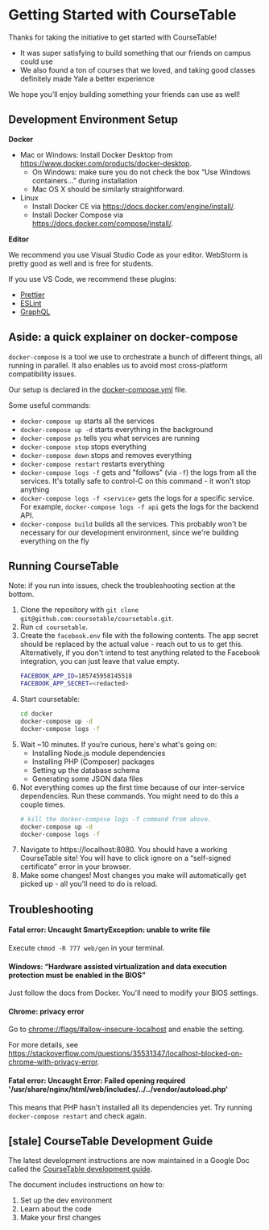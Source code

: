 # Getting Started with CourseTable

Thanks for taking the initiative to get started with CourseTable!

- It was super satisfying to build something that our friends on campus could use
- We also found a ton of courses that we loved, and taking good classes definitely made Yale a better experience

We hope you’ll enjoy building something your friends can use as well!

## Development Environment Setup

**Docker**

- Mac or Windows: Install Docker Desktop from https://www.docker.com/products/docker-desktop.
  - On Windows: make sure you do not check the box “Use Windows containers…” during installation
  - Mac OS X should be similarly straightforward.
- Linux
  - Install Docker CE via https://docs.docker.com/engine/install/.
  - Install Docker Compose via https://docs.docker.com/compose/install/.

**Editor**

We recommend you use Visual Studio Code as your editor. WebStorm is pretty good as well and is free for students.

If you use VS Code, we recommend these plugins:

- [Prettier](https://marketplace.visualstudio.com/items?itemName=esbenp.prettier-vscode)
- [ESLint](https://marketplace.visualstudio.com/items?itemName=dbaeumer.vscode-eslint)
- [GraphQL](https://marketplace.visualstudio.com/items?itemName=GraphQL.vscode-graphql)

## Aside: a quick explainer on docker-compose

`docker-compose` is a tool we use to orchestrate a bunch of different things, all running in parallel. It also enables us to avoid most cross-platform compatibility issues.

Our setup is declared in the [docker-compose.yml](../docker/docker-compose.yml) file.

Some useful commands:

- `docker-compose up` starts all the services
- `docker-compose up -d` starts everything in the background
- `docker-compose ps` tells you what services are running
- `docker-compose stop` stops everything
- `docker-compose down` stops and removes everything
- `docker-compose restart` restarts everything
- `docker-compose logs -f` gets and "follows" (via `-f`) the logs from all the services. It's totally safe to control-C on this command - it won't stop anything
- `docker-compose logs -f <service>` gets the logs for a specific service. For example, `docker-compose logs -f api` gets the logs for the backend API.
- `docker-compose build` builds all the services. This probably won't be necessary for our development environment, since we're building everything on the fly

## Running CourseTable

Note: if you run into issues, check the troubleshooting section at the bottom.

1. Clone the repository with `git clone git@github.com:coursetable/coursetable.git`.
2. Run `cd coursetable`.
3. Create the `facebook.env` file with the following contents. The app secret should be replaced by the actual value - reach out to us to get this. Alternatively, if you don't intend to test anything related to the Facebook integration, you can just leave that value empty.
   ```sh
   FACEBOOK_APP_ID=185745958145518
   FACEBOOK_APP_SECRET=<redacted>
   ```
4. Start coursetable:
   ```sh
   cd docker
   docker-compose up -d
   docker-compose logs -f
   ```
5. Wait ~10 minutes. If you’re curious, here's what's going on:
   - Installing Node.js module dependencies
   - Installing PHP (Composer) packages
   - Setting up the database schema
   - Generating some JSON data files
6. Not everything comes up the first time because of our inter-service dependencies. Run these commands. You might need to do this a couple times.
   ```sh
   # kill the docker-compose logs -f command from above.
   docker-compose up -d
   docker-compose logs -f
   ```
7. Navigate to https://localhost:8080.
   You should have a working CourseTable site!
   You will have to click ignore on a “self-signed certificate” error in your browser.
8. Make some changes! Most changes you make will automatically get picked up - all you'll need to do is reload.

## Troubleshooting

#### Fatal error: Uncaught SmartyException: unable to write file

Execute `chmod -R 777 web/gen` in your terminal.

#### Windows: “Hardware assisted virtualization and data execution protection must be enabled in the BIOS”

Just follow the docs from Docker. You'll need to modify your BIOS settings.

#### Chrome: privacy error

Go to [chrome://flags/#allow-insecure-localhost](chrome://flags/#allow-insecure-localhost) and enable the setting.

For more details, see https://stackoverflow.com/questions/35531347/localhost-blocked-on-chrome-with-privacy-error.

#### Fatal error: Uncaught Error: Failed opening required '/usr/share/nginx/html/web/includes/../../vendor/autoload.php'

This means that PHP hasn't installed all its dependencies yet. Try running `docker-compose restart` and check again.

## [stale] CourseTable Development Guide

The latest development instructions are now maintained in a Google Doc called the [CourseTable development guide](https://docs.google.com/document/d/1M0Gp8Qtaik8roGYYknDDEzAAOwP3YBj0mX1pvCy-uOI/edit?usp=sharing).

The document includes instructions on how to:

1.  Set up the dev environment
2.  Learn about the code
3.  Make your first changes
